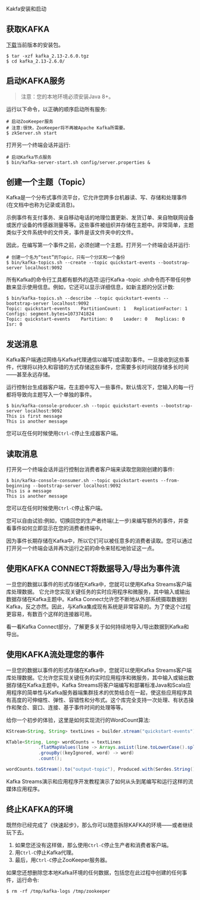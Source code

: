 Kakfa安装和启动

## 获取KAFKA

[下载](https://mirrors.tuna.tsinghua.edu.cn/apache/kafka/2.6.0/kafka_2.13-2.6.0.tgz)当前版本的安装包。

``` shell
$ tar -xzf kafka_2.13-2.6.0.tgz
$ cd kafka_2.13-2.6.0/
```

## 启动KAFKA服务

> 注意：您的本地环境必须安装Java 8+。 

 运行以下命令，以正确的顺序启动所有服务: 

```shell
# 启动ZooKeeper服务
# 注意:很快，ZooKeeper将不再被Apache Kafka所需要。
$ zkServer.sh start
```

 打开另一个终端会话并运行: 

```shell
# 启动Kafka节点服务
$ bin/kafka-server-start.sh config/server.properties &
```

## 创建一个主题（Topic）

Kafka是一个分布式事件流平台，它允许您跨多台机器读、写、存储和处理事件(在文档中也称为记录或消息)。 

示例事件有支付事务、来自移动电话的地理位置更新、发货订单、来自物联网设备或医疗设备的传感器测量等等。这些事件被组织并存储在主题中。非常简单，主题类似于文件系统中的文件夹，事件是该文件夹中的文件。 

 因此，在编写第一个事件之前，必须创建一个主题。打开另一个终端会话并运行: 

``` shell
# 创建一个名为“test”的Topic，只有一个分区和一个备份
$ bin/kafka-topics.sh --create --topic quickstart-events --bootstrap-server localhost:9092
```

所有Kafka的命令行工具都有额外的选项:运行Kafka -topic .sh命令而不带任何参数来显示使用信息。例如，它还可以显示详细信息，如新主题的分区计数: 

```shell
$ bin/kafka-topics.sh --describe --topic quickstart-events --bootstrap-server localhost:9092
Topic: quickstart-events	PartitionCount: 1	ReplicationFactor: 1	Configs: segment.bytes=1073741824
Topic: quickstart-events	Partition: 0	Leader: 0	Replicas: 0     Isr: 0
```

## 发送消息

Kafka客户端通过网络与Kafka代理通信以编写(或读取)事件。一旦接收到这些事件，代理将以持久和容错的方式存储这些事件，您需要多长时间就存储多长时间——甚至永远存储。 

运行控制台生成器客户端，在主题中写入一些事件。默认情况下，您输入的每一行都将导致向主题写入一个单独的事件。 

``` shell
$ bin/kafka-console-producer.sh --topic quickstart-events --bootstrap-server localhost:9092
This is first message
This is another message
```

 您可以在任何时候使用`Ctrl-C`停止生成器客户端。 

## 读取消息

打开另一个终端会话并运行控制台消费者客户端来读取您刚刚创建的事件: 

```shell
$ bin/kafka-console-consumer.sh --topic quickstart-events --from-beginning --bootstrap-server localhost:9092
This is a message
This is another message
```

您可以在任何时候使用`Ctrl-C`停止客户端。 

您可以自由试验:例如，切换回您的生产者终端(上一步)来编写额外的事件，并查看事件如何立即显示在您的消费者终端中。 

因为事件长期存储在Kafka中，所以它们可以被任意多的消费者读取。您可以通过打开另一个终端会话并再次运行之前的命令来轻松地验证这一点。 

## 使用KAFKA CONNECT将数据导入/导出为事件流 

一旦您的数据以事件的形式存储在Kafka中，您就可以使用Kafka Streams客户端库处理数据。 它允许您实现关键任务的实时应用程序和微服务，其中输入或输出数据存储在Kafka主题中。Kafka Connect允许您不断地从外部系统摄取数据到Kafka，反之亦然。因此，与Kafka集成现有系统是非常容易的。为了使这个过程更容易，有数百个这样的连接器可用。 

看一看Kafka Connect部分，了解更多关于如何持续地导入/导出数据到Kafka和导出。 

##  使用KAFKA流处理您的事件 

一旦您的数据以事件的形式存储在Kafka中，您就可以使用Kafka Streams客户端库处理数据。它允许您实现关键任务的实时应用程序和微服务，其中输入或输出数据存储在Kafka主题中。Kafka Streams将客户端编写和部署标准Java和Scala应用程序的简单性与Kafka服务器端集群技术的优势结合在一起，使这些应用程序具有高度的可伸缩性、弹性、容错性和分布式。这个库完全支持一次处理、有状态操作和聚合、窗口、连接、基于事件时间的处理等等。 

给你一个初步的体验，这里是如何实现流行的WordCount算法: 

```java
KStream<String, String> textLines = builder.stream("quickstart-events");

KTable<String, Long> wordCounts = textLines
            .flatMapValues(line -> Arrays.asList(line.toLowerCase().split(" ")))
            .groupBy((keyIgnored, word) -> word)
            .count();

wordCounts.toStream().to("output-topic"), Produced.with(Serdes.String(), Serdes.Long()));
```

Kafka Streams演示和应用程序开发教程演示了如何从头到尾编写和运行这样的流媒体应用程序。 

## 终止KAFKA的环境

既然你已经完成了《快速起步》，那么你可以随意拆除KAFKA的环境——或者继续玩下去。 

1. 如果您还没有这样做，那么使用`Ctrl-C`停止生产者和消费者客户端。
2. 用`Ctrl-C`停止Kafka代理。
3. 最后，用`Ctrl-C`停止ZooKeeper服务器。

如果您还想删除您本地Kafka环境的任何数据，包括您在此过程中创建的任何事件，运行命令: 

```shell
$ rm -rf /tmp/kafka-logs /tmp/zookeeper
```